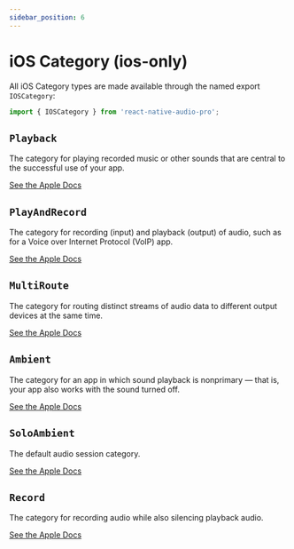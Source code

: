 ```yaml
---
sidebar_position: 6
---
```


# iOS Category (ios-only)

All iOS Category types are made available through the named export `IOSCategory`:

```ts
import { IOSCategory } from 'react-native-audio-pro';
```

## `Playback`

The category for playing recorded music or other sounds that are central to the
successful use of your app.

[See the Apple Docs](https://developer.apple.com/documentation/avfaudio/avaudiosession/category/1616509-playback)


## `PlayAndRecord`

The category for recording (input) and playback (output) of audio, such as for a
Voice over Internet Protocol (VoIP) app.

[See the Apple Docs](https://developer.apple.com/documentation/avfaudio/avaudiosession/category/1616568-playandrecord)

## `MultiRoute`

The category for routing distinct streams of audio data to different output
devices at the same time.

[See the Apple Docs](https://developer.apple.com/documentation/avfaudio/avaudiosession/category/1616484-multiroute) 
  
## `Ambient`

The category for an app in which sound playback is nonprimary — that is, your
app also works with the sound turned off.

[See the Apple Docs](https://developer.apple.com/documentation/avfaudio/avaudiosession/category/1616560-ambient)

## `SoloAmbient`

The default audio session category.

[See the Apple Docs](https://developer.apple.com/documentation/avfaudio/avaudiosession/category/1616488-soloambient)

## `Record`

The category for recording audio while also silencing playback audio.

[See the Apple Docs](https://developer.apple.com/documentation/avfaudio/avaudiosession/category/1616451-record)
